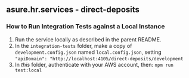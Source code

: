 ## asure.hr.services - direct-deposits

### How to Run Integration Tests against a Local Instance

1. Run the service locally as described in the parent README.
2. In the `integration-tests` folder, make a copy of `development.config.json` named `local.config.json`, setting
   `"apiDomain": "http://localhost:4105/direct-deposits/development`
3. In _this_ folder, authenticate with your AWS account, then: `npm run test:local`
